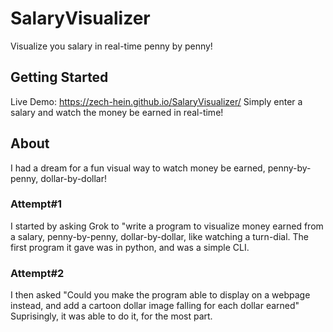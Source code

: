 # SalaryVisualizer
Visualize you salary in real-time penny by penny!

## Getting Started
Live Demo: https://zech-hein.github.io/SalaryVisualizer/
Simply enter a salary and watch the money be earned in real-time!

## About
I had a dream for a fun visual way to watch money be earned, penny-by-penny, dollar-by-dollar!

### Attempt#1 
I started by asking Grok to "write a program to visualize money earned from a salary, penny-by-penny, dollar-by-dollar, like watching a turn-dial.
The first program it gave was in python, and was a simple CLI.

### Attempt#2
I then asked "Could you make the program able to display on a webpage instead, and add a cartoon dollar image falling for each dollar earned"
Suprisingly, it was able to do it, for the most part.
